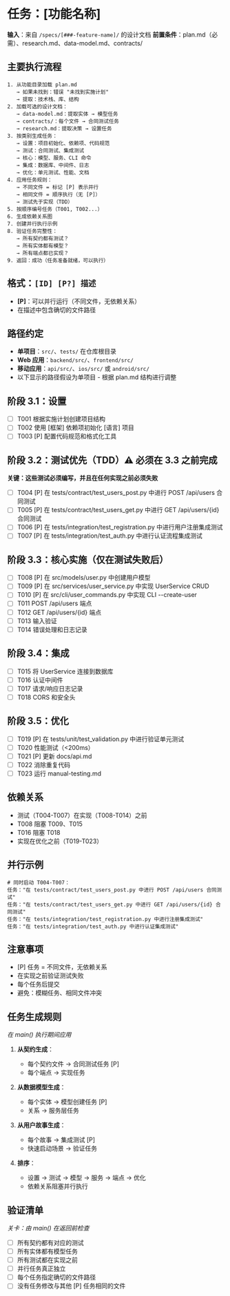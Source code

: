 # 任务：[功能名称]

**输入**：来自 `/specs/[###-feature-name]/` 的设计文档
**前置条件**：plan.md（必需）、research.md、data-model.md、contracts/

## 主要执行流程
```
1. 从功能目录加载 plan.md
   → 如果未找到：错误 "未找到实施计划"
   → 提取：技术栈、库、结构
2. 加载可选的设计文档：
   → data-model.md：提取实体 → 模型任务
   → contracts/：每个文件 → 合同测试任务
   → research.md：提取决策 → 设置任务
3. 按类别生成任务：
   → 设置：项目初始化、依赖项、代码规范
   → 测试：合同测试、集成测试
   → 核心：模型、服务、CLI 命令
   → 集成：数据库、中间件、日志
   → 优化：单元测试、性能、文档
4. 应用任务规则：
   → 不同文件 = 标记 [P] 表示并行
   → 相同文件 = 顺序执行（无 [P]）
   → 测试先于实现（TDD）
5. 按顺序编号任务（T001, T002...）
6. 生成依赖关系图
7. 创建并行执行示例
8. 验证任务完整性：
   → 所有契约都有测试？
   → 所有实体都有模型？
   → 所有端点都已实现？
9. 返回：成功（任务准备就绪，可以执行）
```

## 格式：`[ID] [P?] 描述`
- **[P]**：可以并行运行（不同文件，无依赖关系）
- 在描述中包含确切的文件路径

## 路径约定
- **单项目**：`src/`、`tests/` 在仓库根目录
- **Web 应用**：`backend/src/`、`frontend/src/`
- **移动应用**：`api/src/`、`ios/src/` 或 `android/src/`
- 以下显示的路径假设为单项目 - 根据 plan.md 结构进行调整

## 阶段 3.1：设置
- [ ] T001 根据实施计划创建项目结构
- [ ] T002 使用 [框架] 依赖项初始化 [语言] 项目
- [ ] T003 [P] 配置代码规范和格式化工具

## 阶段 3.2：测试优先（TDD）⚠️ 必须在 3.3 之前完成
**关键：这些测试必须编写，并且在任何实现之前必须失败**
- [ ] T004 [P] 在 tests/contract/test_users_post.py 中进行 POST /api/users 合同测试
- [ ] T005 [P] 在 tests/contract/test_users_get.py 中进行 GET /api/users/{id} 合同测试
- [ ] T006 [P] 在 tests/integration/test_registration.py 中进行用户注册集成测试
- [ ] T007 [P] 在 tests/integration/test_auth.py 中进行认证流程集成测试

## 阶段 3.3：核心实施（仅在测试失败后）
- [ ] T008 [P] 在 src/models/user.py 中创建用户模型
- [ ] T009 [P] 在 src/services/user_service.py 中实现 UserService CRUD
- [ ] T010 [P] 在 src/cli/user_commands.py 中实现 CLI --create-user
- [ ] T011 POST /api/users 端点
- [ ] T012 GET /api/users/{id} 端点
- [ ] T013 输入验证
- [ ] T014 错误处理和日志记录

## 阶段 3.4：集成
- [ ] T015 将 UserService 连接到数据库
- [ ] T016 认证中间件
- [ ] T017 请求/响应日志记录
- [ ] T018 CORS 和安全头

## 阶段 3.5：优化
- [ ] T019 [P] 在 tests/unit/test_validation.py 中进行验证单元测试
- [ ] T020 性能测试（<200ms）
- [ ] T021 [P] 更新 docs/api.md
- [ ] T022 消除重复代码
- [ ] T023 运行 manual-testing.md

## 依赖关系
- 测试（T004-T007）在实现（T008-T014）之前
- T008 阻塞 T009、T015
- T016 阻塞 T018
- 实现在优化之前（T019-T023）

## 并行示例
```
# 同时启动 T004-T007：
任务："在 tests/contract/test_users_post.py 中进行 POST /api/users 合同测试"
任务："在 tests/contract/test_users_get.py 中进行 GET /api/users/{id} 合同测试"
任务："在 tests/integration/test_registration.py 中进行注册集成测试"
任务："在 tests/integration/test_auth.py 中进行认证集成测试"
```

## 注意事项
- [P] 任务 = 不同文件，无依赖关系
- 在实现之前验证测试失败
- 每个任务后提交
- 避免：模糊任务、相同文件冲突

## 任务生成规则
*在 main() 执行期间应用*

1. **从契约生成**：
   - 每个契约文件 → 合同测试任务 [P]
   - 每个端点 → 实现任务

2. **从数据模型生成**：
   - 每个实体 → 模型创建任务 [P]
   - 关系 → 服务层任务

3. **从用户故事生成**：
   - 每个故事 → 集成测试 [P]
   - 快速启动场景 → 验证任务

4. **排序**：
   - 设置 → 测试 → 模型 → 服务 → 端点 → 优化
   - 依赖关系阻塞并行执行

## 验证清单
*关卡：由 main() 在返回前检查*

- [ ] 所有契约都有对应的测试
- [ ] 所有实体都有模型任务
- [ ] 所有测试都在实现之前
- [ ] 并行任务真正独立
- [ ] 每个任务指定确切的文件路径
- [ ] 没有任务修改与其他 [P] 任务相同的文件